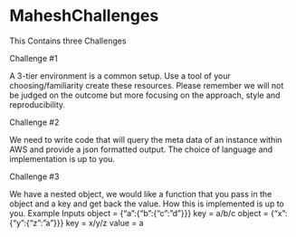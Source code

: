 # MaheshChallenges
This Contains three Challenges

Challenge #1

A 3-tier environment is a common setup. Use a tool of your choosing/familiarity create these resources. 
Please remember we will not be judged on the outcome but more focusing on the approach, style and reproducibility.
 
 
Challenge #2

We need to write code that will query the meta data of an instance within AWS and provide a json formatted output.
The choice of language and implementation is up to you.



Challenge #3

We have a nested object, we would like a function that you pass in the object and a key and get back the value. How this is implemented is up to you.
Example Inputs
object = {“a”:{“b”:{“c”:”d”}}}
key = a/b/c
object = {“x”:{“y”:{“z”:”a”}}}
key = x/y/z
value = a

